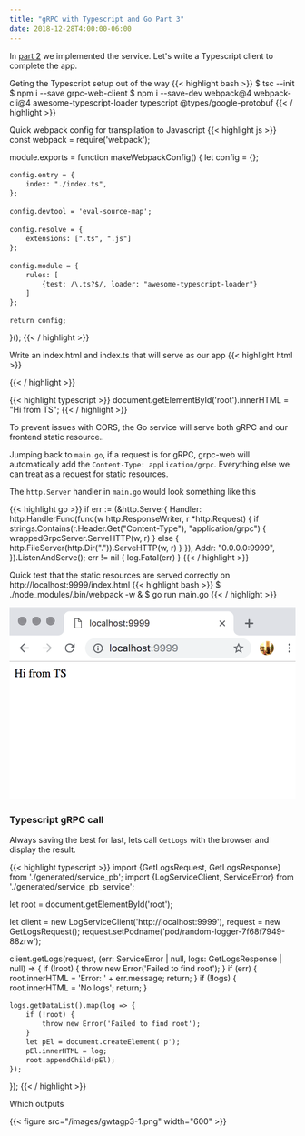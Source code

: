 ```yaml
---
title: "gRPC with Typescript and Go Part 3"
date: 2018-12-28T4:00:00-06:00
---
```


In [part 2](/posts/grpc-with-typescript-and-go-part-2) we implemented the service. Let's write a Typescript client to complete the app.

Geting the Typescript setup out of the way
{{< highlight bash >}}
$ tsc --init
$ npm i --save grpc-web-client
$ npm i --save-dev webpack@4 webpack-cli@4 awesome-typescript-loader typescript @types/google-protobuf
{{< / highlight >}}

Quick webpack config for transpilation to Javascript
{{< highlight js >}}
const webpack = require('webpack');

module.exports = function makeWebpackConfig() {
    let config = {};

    config.entry = {
        index: "./index.ts",
    };

    config.devtool = 'eval-source-map';

    config.resolve = {
        extensions: [".ts", ".js"]
    };

    config.module = {
        rules: [
            {test: /\.ts?$/, loader: "awesome-typescript-loader"}
        ]
    };

    return config;
}();
{{< / highlight >}}

Write an index.html and index.ts that will serve as our app
{{< highlight html >}}
<div id="root"></div>
<script src="dist/index.js"></script>
{{< / highlight >}}

{{< highlight typescript >}}
document.getElementById('root').innerHTML = "Hi from TS";
{{< / highlight >}}

To prevent issues with CORS, the Go service will serve both gRPC and our frontend static resource..

Jumping back to `main.go`, if a request is for gRPC, grpc-web will automatically add the `Content-Type: application/grpc`. Everything else we can treat as a request for static resources.

The `http.Server` handler in `main.go` would look something like this

{{< highlight go >}}
if err := (&http.Server{
    Handler: http.HandlerFunc(func(w http.ResponseWriter, r *http.Request) {
        if strings.Contains(r.Header.Get("Content-Type"), "application/grpc") {
            wrappedGrpcServer.ServeHTTP(w, r)
        } else {
            http.FileServer(http.Dir(".")).ServeHTTP(w, r)
        }
    }),
    Addr:    "0.0.0.0:9999",
}).ListenAndServe(); err != nil {
    log.Fatal(err)
}
{{< / highlight >}}

Quick test that the static resources are served correctly on http://localhost:9999/index.html
{{< highlight bash >}}
$ ./node_modules/.bin/webpack -w &
$ go run main.go
{{< / highlight >}}

![hi from ts](/images/gwtagp3-0.png)

### Typescript gRPC call

Always saving the best for last, lets call `GetLogs` with the browser and display the result.

{{< highlight typescript >}}
import {GetLogsRequest, GetLogsResponse} from './generated/service_pb';
import {LogServiceClient, ServiceError} from './generated/service_pb_service';

let root = document.getElementById('root');

let client = new LogServiceClient('http://localhost:9999'),
    request = new GetLogsRequest();
request.setPodname('pod/random-logger-7f68f7949-88zrw');

client.getLogs(request, (err: ServiceError | null, logs: GetLogsResponse | null) => {
    if (!root) {
        throw new Error('Failed to find root');
    }
    if (err) {
        root.innerHTML = 'Error: ' + err.message;
        return;
    }
    if (!logs) {
        root.innerHTML = 'No logs';
        return;
    }

    logs.getDataList().map(log => {
        if (!root) {
            throw new Error('Failed to find root');
        }
        let pEl = document.createElement('p');
        pEl.innerHTML = log;
        root.appendChild(pEl);
    });
});
{{< / highlight >}}

Which outputs


{{< figure src="/images/gwtagp3-1.png" width="600" >}}
